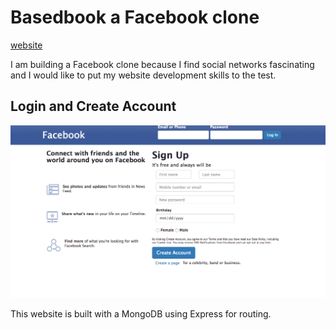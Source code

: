 # Basedbook a Facebook clone
[website](https://basedbook.herokuapp.com)

I am building a Facebook clone because I find social networks fascinating and I would like to put my website development skills to the test.

## Login and Create Account
![Facebook Clone](/public/images/FacebookClone.tiff?raw=True "Facebook Clone")

This website is built with a MongoDB using Express for routing.